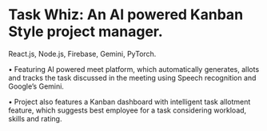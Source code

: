 # Task Whiz: An AI powered Kanban Style project manager.

React.js, Node.js, Firebase, Gemini, PyTorch.

• Featuring AI powered meet platform, which automatically generates, allots and tracks the task discussed in the meeting using Speech recognition and Google’s Gemini.

• Project also features a Kanban dashboard with intelligent task allotment feature, which suggests best employee for a task considering workload, skills and rating.
